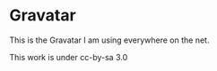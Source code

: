 # Gravatar

This is the Gravatar I am using everywhere on the
net.

This work is under cc-by-sa 3.0
